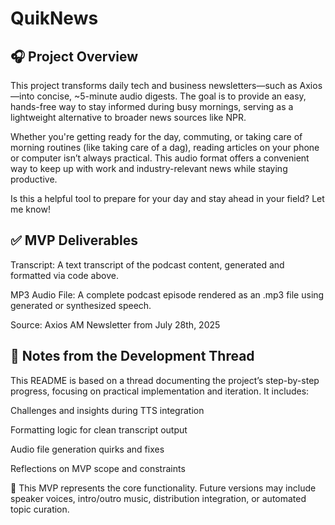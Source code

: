 # QuikNews

## 🎧 Project Overview

This project transforms daily tech and business newsletters—such as Axios—into concise, ~5-minute audio digests. The goal is to provide an easy, hands-free way to stay informed during busy mornings, serving as a lightweight alternative to broader news sources like NPR.

Whether you're getting ready for the day, commuting, or taking care of morning routines (like taking care of a dag), reading articles on your phone or computer isn’t always practical. This audio format offers a convenient way to keep up with work and industry-relevant news while staying productive.

Is this a helpful tool to prepare for your day and stay ahead in your field? Let me know!

## ✅ MVP Deliverables

Transcript: A text transcript of the podcast content, generated and formatted via code above.

MP3 Audio File: A complete podcast episode rendered as an .mp3 file using generated or synthesized speech.

Source: Axios AM Newsletter from July 28th, 2025

## 📌 Notes from the Development Thread

This README is based on a thread documenting the project’s step-by-step progress, focusing on practical implementation and iteration. It includes:

Challenges and insights during TTS integration

Formatting logic for clean transcript output

Audio file generation quirks and fixes

Reflections on MVP scope and constraints

🧪 This MVP represents the core functionality. Future versions may include speaker voices, intro/outro music, distribution integration, or automated topic curation.
